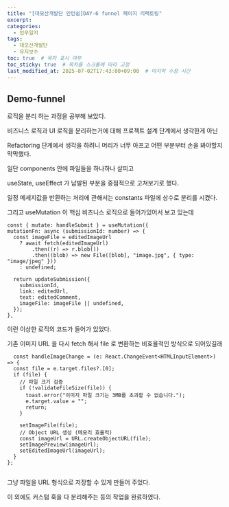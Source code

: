 ```yaml
---
title: "[대모산개발단 인턴쉽]DAY-6 funnel 페이지 리팩토링"
excerpt: 
categories: 
  - 업무일지
tags:
  - 대모산개발단
  - 유지보수 
toc: true  # 목차 표시 여부
toc_sticky: true  # 목차를 스크롤에 따라 고정
last_modified_at: 2025-07-02T17:43:00+09:00  # 마지막 수정 시간
---
```


## Demo-funnel 

  로직을 분리 하는 과정을 공부해 보았다. 
  
  비즈니스 로직과 UI 로직을 분리하는거에 대해 프로젝트 설계 단계에서 생각한게 아닌 

  Refactoring 단계에서 생각을 하려니 머리가 너무 아프고 어떤 부분부터 손을 봐야할지 막막했다.

  일단 components 안에 파일들을 하나하나 살피고 

  useState, useEffect 가 남발된 부분을 중점적으로 고쳐보기로 했다.

  일정 메세지값을 반환하는 처리에 관해서는 constants 파일에 상수로 분리를 시켰다.

  그리고 useMutation 이 핵심 비즈니스 로직으로 들어가있어서 보고 있는데 

  ```
  const { mutate: handleSubmit } = useMutation({
  mutationFn: async (submissionId: number) => {
    const imageFile = editedImageUrl
      ? await fetch(editedImageUrl)
          .then((r) => r.blob())
          .then((blob) => new File([blob], "image.jpg", { type: "image/jpeg" }))
      : undefined;
    
    return updateSubmission({
      submissionId,
      link: editedUrl,
      text: editedComment,
      imageFile: imageFile || undefined,
    });
  },
```
  이런 이상한 로직의 코드가 들어가 있었다. 

  기존 이미지 URL 을 다시 fetch 해서 file 로 변환하는 비효율적인 방식으로 되어있길래

```
  const handleImageChange = (e: React.ChangeEvent<HTMLInputElement>) => {
  const file = e.target.files?.[0];
  if (file) {
    // 파일 크기 검증
    if (!validateFileSize(file)) {
      toast.error("이미지 파일 크기는 3MB를 초과할 수 없습니다.");
      e.target.value = "";
      return;
    }
    
    setImageFile(file);
    // Object URL 생성 (메모리 효율적)
    const imageUrl = URL.createObjectURL(file);
    setImagePreview(imageUrl);
    setEditedImageUrl(imageUrl);
  }
};
  
```
  그냥 파일을 URL 형식으로 저장할 수 있게 만들어 주었다. 

  이 외에도 커스텀 훅을 다 분리해주는 등의 작업을 완료하였다.
